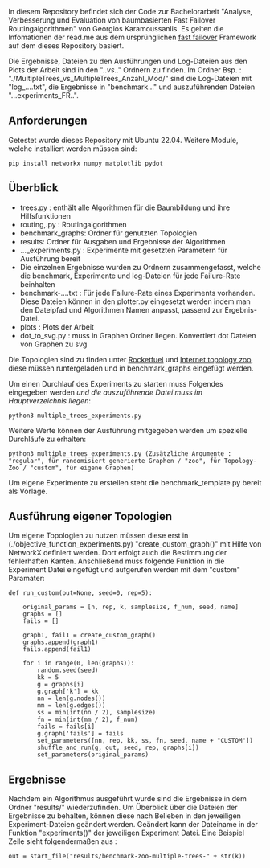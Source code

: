 In diesem Repository befindet sich der Code zur Bachelorarbeit "Analyse, Verbesserung und Evaluation von baumbasierten Fast Failover Routingalgorithmen" von Georgios Karamoussanlis.
Es gelten die Infomationen der read.me aus dem ursprünglichen [fast failover](https://gitlab.cs.univie.ac.at/ct-papers/fast-failover) Framework auf dem dieses Repository basiert.

Die Ergebnisse, Dateien zu den Ausführungen und Log-Dateien aus den Plots der Arbeit sind in den ".._vs_.." Ordnern zu finden. 
Im Ordner Bsp. : "./MultipleTrees_vs_MultipleTrees_Anzahl_Mod/" sind die Log-Dateien mit "log_....txt", die Ergebnisse in "benchmark..."
und auszuführenden Dateien "...experiments_FR..".

## Anforderungen
Getestet wurde dieses Repository mit Ubuntu 22.04.
Weitere Module, welche installiert werden müssen sind:

```
pip install networkx numpy matplotlib pydot
```

## Überblick

* trees.py : enthält alle Algorithmen für die Baumbildung und ihre Hilfsfunktionen
* routing,.py : Routingalgorithmen
* benchmark_graphs: Ordner für genutzten Topologien
* results: Ordner für Ausgaben und Ergebnisse der Algorithmen
* ..._experiments.py : Experimente mit gesetzten Parametern für Ausführung bereit
* Die einzelnen Ergebnisse wurden zu Ordnern zusammengefasst, welche die benchmark, Experimente und log-Dateien für jede Failure-Rate beinhalten
* benchmark-....txt : Für jede Failure-Rate eines Experiments vorhanden. Diese Dateien können in den plotter.py eingesetzt werden indem man den Dateipfad  und Algorithmen Namen anpasst, passend zur Ergebnis-Datei.
* plots : Plots der Arbeit
* dot_to_svg.py : muss in Graphen Ordner liegen. Konvertiert dot Dateien von Graphen zu svg

Die Topologien sind zu finden unter [Rocketfuel](https://research.cs.washington.edu/networking/rocketfuel/) und [Internet topology zoo](http://www.topology-zoo.org/), diese müssen runtergeladen und in benchmark_graphs eingefügt werden.


Um einen Durchlauf des Experiments zu starten muss Folgendes eingegeben werden *und die auszuführende Datei muss im Hauptverzeichnis liegen*: 
```
python3 multiple_trees_experiments.py
```
Weitere Werte können der Ausführung mitgegeben werden um spezielle Durchläufe zu erhalten:
```
python3 multiple_trees_experiments.py (Zusätzliche Argumente : "regular", für randomisiert generierte Graphen / "zoo", für Topology-Zoo / "custom", für eigene Graphen)
```

Um eigene Experimente zu erstellen steht die benchmark_template.py bereit als Vorlage.

## Ausführung eigener Topologien
Um eigene Topologien zu nutzen müssen diese erst in (./objective_function_experiments.py) "create_custom_graph()" mit Hilfe von NetworkX definiert werden.
Dort erfolgt auch die Bestimmung der fehlerhaften Kanten.
Anschließend muss folgende Funktion in die Experiment Datei eingefügt und aufgerufen werden mit dem "custom" Paramater: 

```
def run_custom(out=None, seed=0, rep=5):

    original_params = [n, rep, k, samplesize, f_num, seed, name]
    graphs = []
    fails = []

    graph1, fail1 = create_custom_graph()
    graphs.append(graph1)
    fails.append(fail1) 

    for i in range(0, len(graphs)):
        random.seed(seed)
        kk = 5
        g = graphs[i]
        g.graph['k'] = kk
        nn = len(g.nodes())
        mm = len(g.edges())
        ss = min(int(nn / 2), samplesize)
        fn = min(int(mm / 2), f_num)
        fails = fails[i]
        g.graph['fails'] = fails
        set_parameters([nn, rep, kk, ss, fn, seed, name + "CUSTOM"])
        shuffle_and_run(g, out, seed, rep, graphs[i])
        set_parameters(original_params)
```


## Ergebnisse

Nachdem ein Algorithmus ausgeführt wurde sind die Ergebnisse in dem Ordner "results/" wiederzufinden. 
Um Überblick über die Dateien der Ergebnisse zu behalten, können diese nach Belieben in den jeweiligen Experiment-Dateien geändert werden. Geändert kann der Dateiname in der Funktion "experiments()" der jeweiligen Experiment Datei. Eine Beispiel Zeile sieht folgendermaßen aus : 
```
out = start_file("results/benchmark-zoo-multiple-trees-" + str(k))
```
